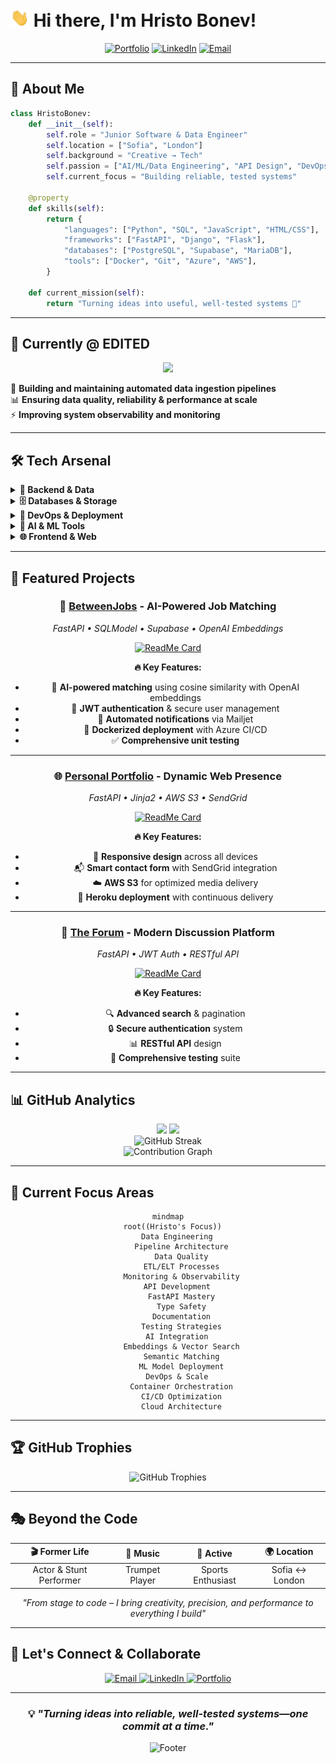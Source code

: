 # <img src="https://raw.githubusercontent.com/ABSphreak/ABSphreak/master/gifs/Hi.gif" width="30px"> Hi there, I'm Hristo Bonev!

<div align="center">
  
  [![Portfolio](https://img.shields.io/badge/Portfolio-FF5722?style=for-the-badge&logo=firefox&logoColor=white)](https://hristobonev.com)
  [![LinkedIn](https://img.shields.io/badge/LinkedIn-0077B5?style=for-the-badge&logo=linkedin&logoColor=white)](https://linkedin.com/in/hristo-bonev)
  [![Email](https://img.shields.io/badge/Email-D14836?style=for-the-badge&logo=gmail&logoColor=white)](mailto:chkbonev@gmail.com)
  
</div>

---

## 🚀 About Me

```python
class HristoBonev:
    def __init__(self):
        self.role = "Junior Software & Data Engineer"
        self.location = ["Sofia", "London"]
        self.background = "Creative → Tech"
        self.passion = ["AI/ML/Data Engineering", "API Design", "DevOps"]
        self.current_focus = "Building reliable, tested systems"
        
    @property
    def skills(self):
        return {
            "languages": ["Python", "SQL", "JavaScript", "HTML/CSS"],
            "frameworks": ["FastAPI", "Django", "Flask"],
            "databases": ["PostgreSQL", "Supabase", "MariaDB"],
            "tools": ["Docker", "Git", "Azure", "AWS"],
        }
        
    def current_mission(self):
        return "Turning ideas into useful, well-tested systems 🎯"
```

---

## 💼 Currently @ EDITED

<div align="center">
  <img src="https://img.shields.io/badge/Role-Junior%20Data%20Ingestion%20Engineer-blue?style=for-the-badge" />
</div>

🔧 **Building and maintaining automated data ingestion pipelines**  
📊 **Ensuring data quality, reliability & performance at scale**  
⚡ **Improving system observability and monitoring**

---

## 🛠️ Tech Arsenal

<details>
<summary><b>🐍 Backend & Data</b></summary>
<br>

![Python](https://img.shields.io/badge/Python-3776AB?style=for-the-badge&logo=python&logoColor=white)
![FastAPI](https://img.shields.io/badge/FastAPI-009688?style=for-the-badge&logo=fastapi&logoColor=white)
![SQLModel](https://img.shields.io/badge/SQLModel-FF6B6B?style=for-the-badge&logo=python&logoColor=white)
![Pydantic](https://img.shields.io/badge/Pydantic-E92063?style=for-the-badge&logo=python&logoColor=white)
![Pandas](https://img.shields.io/badge/Pandas-150458?style=for-the-badge&logo=pandas&logoColor=white)

</details>

<details>
<summary><b>🗄️ Databases & Storage</b></summary>
<br>

![PostgreSQL](https://img.shields.io/badge/PostgreSQL-316192?style=for-the-badge&logo=postgresql&logoColor=white)
![Supabase](https://img.shields.io/badge/Supabase-3ECF8E?style=for-the-badge&logo=supabase&logoColor=white)
![SQLite](https://img.shields.io/badge/SQLite-07405E?style=for-the-badge&logo=sqlite&logoColor=white)
![AWS S3](https://img.shields.io/badge/AWS_S3-232F3E?style=for-the-badge&logo=amazon-aws&logoColor=white)

</details>

<details>
<summary><b>🚀 DevOps & Deployment</b></summary>
<br>

![Docker](https://img.shields.io/badge/Docker-2496ED?style=for-the-badge&logo=docker&logoColor=white)
![Azure](https://img.shields.io/badge/Microsoft_Azure-0089D0?style=for-the-badge&logo=microsoft-azure&logoColor=white)
![Heroku](https://img.shields.io/badge/Heroku-430098?style=for-the-badge&logo=heroku&logoColor=white)
![GitHub Actions](https://img.shields.io/badge/GitHub_Actions-2088FF?style=for-the-badge&logo=github-actions&logoColor=white)

</details>

<details>
<summary><b>🤖 AI & ML Tools</b></summary>
<br>

![OpenAI](https://img.shields.io/badge/OpenAI-412991?style=for-the-badge&logo=openai&logoColor=white)
![Scikit Learn](https://img.shields.io/badge/scikit_learn-F7931E?style=for-the-badge&logo=scikit-learn&logoColor=white)
![Embeddings](https://img.shields.io/badge/Vector_Embeddings-FF6B6B?style=for-the-badge&logo=tensorflow&logoColor=white)

</details>

<details>
<summary><b>🌐 Frontend & Web</b></summary>
<br>

![HTML5](https://img.shields.io/badge/HTML5-E34F26?style=for-the-badge&logo=html5&logoColor=white)
![CSS3](https://img.shields.io/badge/CSS3-1572B6?style=for-the-badge&logo=css3&logoColor=white)
![JavaScript](https://img.shields.io/badge/JavaScript-F7DF1E?style=for-the-badge&logo=javascript&logoColor=black)
![Jinja2](https://img.shields.io/badge/Jinja2-B41717?style=for-the-badge&logo=jinja&logoColor=white)

</details>

---

## 🎯 Featured Projects

<div align="center">

### 🔗 [BetweenJobs](https://github.com/yourusername/betweenjobs) - AI-Powered Job Matching
*FastAPI • SQLModel • Supabase • OpenAI Embeddings*

[![ReadMe Card](https://github-readme-stats.vercel.app/api/pin/?username=yourusername&repo=betweenjobs&theme=radical)](https://github.com/yourusername/betweenjobs)

**🔥 Key Features:**
- 🤖 **AI-powered matching** using cosine similarity with OpenAI embeddings
- 🔐 **JWT authentication** & secure user management
- 📧 **Automated notifications** via Mailjet
- 🐳 **Dockerized deployment** with Azure CI/CD
- ✅ **Comprehensive unit testing**

---

### 🌐 [Personal Portfolio](https://hristobonev.com) - Dynamic Web Presence
*FastAPI • Jinja2 • AWS S3 • SendGrid*

[![ReadMe Card](https://github-readme-stats.vercel.app/api/pin/?username=yourusername&repo=portfolio&theme=radical)](https://github.com/yourusername/portfolio)

**🔥 Key Features:**
- 📱 **Responsive design** across all devices
- 📬 **Smart contact form** with SendGrid integration
- ☁️ **AWS S3** for optimized media delivery
- 🚀 **Heroku deployment** with continuous delivery

---

### 💬 [The Forum](https://github.com/yourusername/forum) - Modern Discussion Platform
*FastAPI • JWT Auth • RESTful API*

[![ReadMe Card](https://github-readme-stats.vercel.app/api/pin/?username=yourusername&repo=forum&theme=radical)](https://github.com/yourusername/forum)

**🔥 Key Features:**
- 🔍 **Advanced search** & pagination
- 🔒 **Secure authentication** system
- 📊 **RESTful API** design
- 🧪 **Comprehensive testing** suite

</div>

---

## 📊 GitHub Analytics

<div align="center">

<img height="180em" src="https://github-readme-stats.vercel.app/api?username=yourusername&show_icons=true&theme=radical&include_all_commits=true&count_private=true"/>
<img height="180em" src="https://github-readme-stats.vercel.app/api/top-langs/?username=yourusername&layout=compact&langs_count=8&theme=radical"/>

</div>

<div align="center">
  <img src="https://github-readme-streak-stats.herokuapp.com/?user=yourusername&theme=radical" alt="GitHub Streak" />
</div>

<div align="center">
  <img src="https://github-readme-activity-graph.vercel.app/graph?username=yourusername&theme=redical&hide_border=true" alt="Contribution Graph" />
</div>

---

## 🎯 Current Focus Areas

<div align="center">

```mermaid
mindmap
  root((Hristo's Focus))
    Data Engineering
      Pipeline Architecture
      Data Quality
      ETL/ELT Processes
      Monitoring & Observability
    API Development
      FastAPI Mastery
      Type Safety
      Documentation
      Testing Strategies
    AI Integration
      Embeddings & Vector Search
      Semantic Matching
      ML Model Deployment
    DevOps & Scale
      Container Orchestration
      CI/CD Optimization
      Cloud Architecture
```

</div>

---

## 🏆 GitHub Trophies

<div align="center">
  <img src="https://github-profile-trophy.vercel.app/?username=yourusername&theme=radical&no-frame=false&no-bg=false&margin-w=4" alt="GitHub Trophies" />
</div>

---

## 🎭 Beyond the Code

<div align="center">

| 🎬 **Former Life** | 🎺 **Music** | 🤸 **Active** | 🌍 **Location** |
|:--:|:--:|:--:|:--:|
| Actor & Stunt Performer | Trumpet Player | Sports Enthusiast | Sofia ↔ London |

</div>

<div align="center">

*"From stage to code – I bring creativity, precision, and performance to everything I build"*

</div>

---

## 🤝 Let's Connect & Collaborate

<div align="center">

<a href="mailto:chkbonev@gmail.com">
  <img src="https://img.shields.io/badge/Email-D14836?style=for-the-badge&logo=gmail&logoColor=white" alt="Email" />
</a>
<a href="https://linkedin.com/in/hristo-bonev">
  <img src="https://img.shields.io/badge/LinkedIn-0077B5?style=for-the-badge&logo=linkedin&logoColor=white" alt="LinkedIn" />
</a>
<a href="https://hristobonev.com">
  <img src="https://img.shields.io/badge/Portfolio-FF5722?style=for-the-badge&logo=firefox&logoColor=white" alt="Portfolio" />
</a>

</div>

---

<div align="center">
  
  ### 💡 *"Turning ideas into reliable, well-tested systems—one commit at a time."*
  
  <img src="https://capsule-render.vercel.app/api?type=waving&color=gradient&height=100&section=footer" alt="Footer" />
  
</div>
